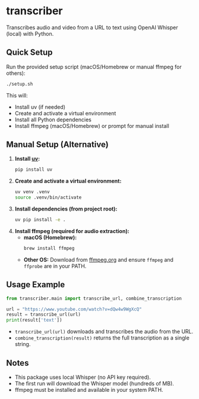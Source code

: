 # transcriber

Transcribes audio and video from a URL to text using OpenAI Whisper (local) with Python.

## Quick Setup

Run the provided setup script (macOS/Homebrew or manual ffmpeg for others):

```bash
./setup.sh
```

This will:
- Install uv (if needed)
- Create and activate a virtual environment
- Install all Python dependencies
- Install ffmpeg (macOS/Homebrew) or prompt for manual install

## Manual Setup (Alternative)

1. **Install [uv](https://github.com/astral-sh/uv):**
   ```bash
   pip install uv
   ```
2. **Create and activate a virtual environment:**
   ```bash
   uv venv .venv
   source .venv/bin/activate
   ```
3. **Install dependencies (from project root):**
   ```bash
   uv pip install -e .
   ```
4. **Install ffmpeg (required for audio extraction):**
   - **macOS (Homebrew):**
     ```bash
     brew install ffmpeg
     ```
   - **Other OS:**
     Download from [ffmpeg.org](https://ffmpeg.org/download.html) and ensure `ffmpeg` and `ffprobe` are in your PATH.

## Usage Example

```python
from transcriber.main import transcribe_url, combine_transcription

url = "https://www.youtube.com/watch?v=dQw4w9WgXcQ"
result = transcribe_url(url)
print(result['text'])
```

- `transcribe_url(url)` downloads and transcribes the audio from the URL.
- `combine_transcription(result)` returns the full transcription as a single string.

## Notes
- This package uses local Whisper (no API key required).
- The first run will download the Whisper model (hundreds of MB).
- ffmpeg must be installed and available in your system PATH.
